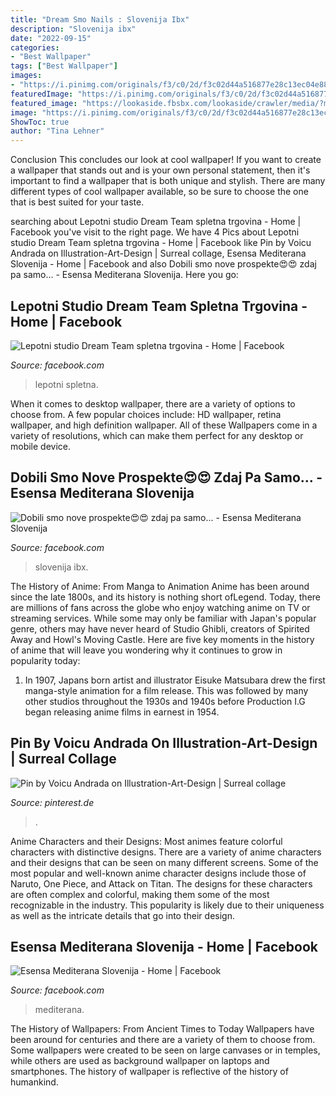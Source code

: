 ```yaml
---
title: "Dream Smo Nails : Slovenija Ibx"
description: "Slovenija ibx"
date: "2022-09-15"
categories:
- "Best Wallpaper"
tags: ["Best Wallpaper"]
images:
- "https://i.pinimg.com/originals/f3/c0/2d/f3c02d44a516877e28c13ec04e88569e.jpg"
featuredImage: "https://i.pinimg.com/originals/f3/c0/2d/f3c02d44a516877e28c13ec04e88569e.jpg"
featured_image: "https://lookaside.fbsbx.com/lookaside/crawler/media/?media_id=1724549217710939"
image: "https://i.pinimg.com/originals/f3/c0/2d/f3c02d44a516877e28c13ec04e88569e.jpg"
ShowToc: true
author: "Tina Lehner"
---
```



Conclusion
This concludes our look at cool wallpaper! If you want to create a wallpaper that stands out and is your own personal statement, then it's important to find a wallpaper that is both unique and stylish. There are many different types of cool wallpaper available, so be sure to choose the one that is best suited for your taste.

	

		
searching about Lepotni studio Dream Team spletna trgovina - Home | Facebook you've visit to the right page. We have 4 Pics about Lepotni studio Dream Team spletna trgovina - Home | Facebook like Pin by Voicu Andrada on Illustration-Art-Design | Surreal collage, Esensa Mediterana Slovenija - Home | Facebook and also Dobili smo nove prospekte😍😍 zdaj pa samo... - Esensa Mediterana Slovenija. Here you go:
		
    
## Lepotni Studio Dream Team Spletna Trgovina - Home | Facebook

<img loading=lazy src="https://lookaside.fbsbx.com/lookaside/crawler/media/?media_id=696696774091796" onerror="this.onerror=null;this.src='https://tse4.mm.bing.net/th?id=OIP.CDGd-jmFKSp16KtuUiSwzQHaCv&amp;pid=15.1';" alt="Lepotni studio Dream Team spletna trgovina - Home | Facebook">

_Source: facebook.com_

>lepotni spletna. 

	

When it comes to desktop wallpaper, there are a variety of options to choose from. A few popular choices include: HD wallpaper, retina wallpaper, and high definition wallpaper. All of these Wallpapers come in a variety of resolutions, which can make them perfect for any desktop or mobile device. 

    
## Dobili Smo Nove Prospekte😍😍 Zdaj Pa Samo... - Esensa Mediterana Slovenija

<img loading=lazy src="https://lookaside.fbsbx.com/lookaside/crawler/media/?media_id=2197303126979512" onerror="this.onerror=null;this.src='https://tse1.mm.bing.net/th?id=OIP.eC-clSxh5ekCMxl4_uppTQHaHa&amp;pid=15.1';" alt="Dobili smo nove prospekte😍😍 zdaj pa samo... - Esensa Mediterana Slovenija">

_Source: facebook.com_

>slovenija ibx. 

	

The History of Anime: From Manga to Animation
Anime has been around since the late 1800s, and its history is nothing short ofLegend. Today, there are millions of fans across the globe who enjoy watching anime on TV or streaming services. While some may only be familiar with Japan's popular genre, others may have never heard of Studio Ghibli, creators of Spirited Away and Howl's Moving Castle. Here are five key moments in the history of anime that will leave you wondering why it continues to grow in popularity today:
1) In 1907, Japans born artist and illustrator Eisuke Matsubara drew the first manga-style animation for a film release. This was followed by many other studios throughout the 1930s and 1940s before Production I.G began releasing anime films in earnest in 1954.

    
## Pin By Voicu Andrada On Illustration-Art-Design | Surreal Collage

<img loading=lazy src="https://i.pinimg.com/originals/f3/c0/2d/f3c02d44a516877e28c13ec04e88569e.jpg" onerror="this.onerror=null;this.src='https://tse1.mm.bing.net/th?id=OIP.5bDaHYHwKsCsD0xqXABB-QHaKK&amp;pid=15.1';" alt="Pin by Voicu Andrada on Illustration-Art-Design | Surreal collage">

_Source: pinterest.de_

>. 

	

Anime Characters and their Designs: Most animes feature colorful characters with distinctive designs.
There are a variety of anime characters and their designs that can be seen on many different screens. Some of the most popular and well-known anime character designs include those of Naruto, One Piece, and Attack on Titan. The designs for these characters are often complex and colorful, making them some of the most recognizable in the industry. This popularity is likely due to their uniqueness as well as the intricate details that go into their design.

    
## Esensa Mediterana Slovenija - Home | Facebook

<img loading=lazy src="https://lookaside.fbsbx.com/lookaside/crawler/media/?media_id=1724549217710939" onerror="this.onerror=null;this.src='https://tse1.mm.bing.net/th?id=OIP.f7NMegU-I9fErguqZm9OUAHaGN&amp;pid=15.1';" alt="Esensa Mediterana Slovenija - Home | Facebook">

_Source: facebook.com_

>mediterana. 

	

The History of Wallpapers: From Ancient Times to Today
Wallpapers have been around for centuries and there are a variety of them to choose from. Some wallpapers were created to be seen on large canvases or in temples, while others are used as background wallpaper on laptops and smartphones. The history of wallpaper is reflective of the history of humankind.

